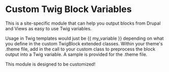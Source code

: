 # Custom Twig Block Variables

This is a site-specific module that can help you output blocks from Drupal and Views as easy to use Twig variables.

Usage in Twig templates would just be {{ my_variable }} depending on what you define in the custom TwigBlock extended classes.  Within your theme's .theme file, add in the call to your custom class to preprocess the block output into a Twig variable.  A sample is provided for the .theme file.

This module is designed to be customized!